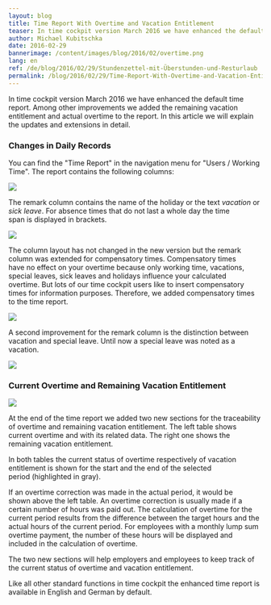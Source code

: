 ```yaml
---
layout: blog
title: Time Report With Overtime and Vacation Entitlement
teaser: In time cockpit version March 2016 we have enhanced the default time report. Among other improvements we added the remaining vacation entitlement and actual overtime to the report. In this article we will explain the updates and extensions in detail.
author: Michael Kubitschka
date: 2016-02-29
bannerimage: /content/images/blog/2016/02/overtime.png
lang: en
ref: /de/blog/2016/02/29/Stundenzettel-mit-Überstunden-und-Resturlaub
permalink: /blog/2016/02/29/Time-Report-With-Overtime-and-Vacation-Entitlement
---
```


<p>In time cockpit version March 2016 we have enhanced the default time report. Among other improvements we added the remaining vacation entitlement and actual overtime to the report. In this article we will explain the updates and extensions in detail.</p><h3>Changes in Daily Records
<br /></h3><p>You can find the "Time Report" in the navigation menu for "Users / Working Time". The report contains the following columns:</p><p>
  <img src="{{site.baseurl}}/content/images/blog/2016/02/time-report-columns.png" />
</p><p>The remark column contains the name of the holiday or the text <em>vacation</em> or <em>sick leave</em>. For absence times that do not last a whole day the time span is displayed in brackets.</p><p>
  <img src="{{site.baseurl}}/content/images/blog/2016/02/time-report-remarks.png" />
</p><p>The column layout has not changed in the new version but the remark column was extended for compensatory times. Compensatory times have no effect on your overtime because only working time, vacations, special leaves, sick leaves and holidays influence your calculated overtime. But lots of our time cockpit users like to insert compensatory times for information purposes. Therefore, we added compensatory times to the time report. </p><p>
  <img src="{{site.baseurl}}/content/images/blog/2016/02/time-report-compensatory-time.png" />
</p><p>A second improvement for the remark column is the distinction between vacation and special leave. Until now a special leave was noted as a vacation.</p><p>
  <img src="{{site.baseurl}}/content/images/blog/2016/02/time-report-special-leave.png" />
</p><h3>Current Overtime and Remaining Vacation Entitlement
<br /></h3><p>
  <img src="{{site.baseurl}}/content/images/blog/2016/02/time-report.png" />
</p><p>At the end of the time report we added two new sections for the traceability of overtime and remaining vacation entitlement. The left table shows current overtime and with its related data. The right one shows the remaining vacation entitlement.</p><p>In both tables the current status of overtime respectively of vacation entitlement is shown for the start and the end of the selected period (highlighted in gray).</p><p>If an overtime correction was made in the actual period, it would be shown above the left table. An overtime correction is usually made if a certain number of hours was paid out. The calculation of overtime for the current period results from the difference between the target hours and the actual hours of the current period. For employees with a monthly lump sum overtime payment, the number of these hours will be displayed and included in the calculation of overtime.</p><p>The two new sections will help employers and employees to keep track of the current status of overtime and vacation entitlement.</p><p>Like all other standard functions in time cockpit the enhanced time report is available in English and German by default.<br /></p>